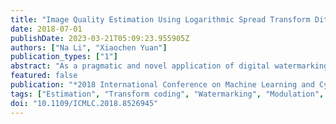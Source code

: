 ```yaml
---
title: "Image Quality Estimation Using Logarithmic Spread Transform Dither Modulation"
date: 2018-07-01
publishDate: 2023-03-21T05:09:23.955905Z
authors: ["Na Li", "Xiaochen Yuan"]
publication_types: ["1"]
abstract: "As a pragmatic and novel application of digital watermarking, image quality estimation has been studied in recent years. In this paper, we propose a watermarking-based image quality evaluation scheme. The Logarithmic Spread Transform Dither Modulation is proposed based on the quantization index modulation and then applied to embed and extract the watermarks. The traditional objective metrics are employed to measure quality of images. We calculate the True Detection Rates (TDR) value to represent degradation of watermark. Considering that the embedded watermark and the watermarked image are distorted simultaneously, the image quality can be evaluated by matching the TDR value with a quality value on a pre-generated curve. Experimental results indicate that the proposed scheme provides a good image quality estimation result. The accuracy of the estimation keeps stabilization under different tested attacks, including JPEG compression, Gaussian noise addition and low-pass filtering."
featured: false
publication: "*2018 International Conference on Machine Learning and Cybernetics (ICMLC)*"
tags: ["Estimation", "Transform coding", "Watermarking", "Modulation", "Image quality", "Image quality estimation", "Logarithmic spread transform dither modulation", "Measurement", "Quantization (signal)", "Quantization index modulation", "True detection rates"]
doi: "10.1109/ICMLC.2018.8526945"
---
```


